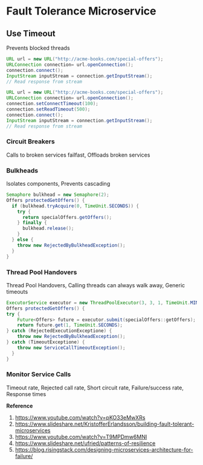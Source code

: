 # Fault Tolerance Microservice

## Use Timeout
Prevents blocked threads

```java
URL url = new URL("http://acme-books.com/special-offers");
URLConnection connection= url.openConnection();
connection.connect();
InputStream inputStream = connection.getInputStream();
// Read response from stream
```

```java
URL url = new URL("http://acme-books.com/special-offers");
URLConnection connection= url.openConnection();
connection.setConnectTimeout(100);
connection.setReadTimeout(500);
connection.connect();
InputStream inputStream = connection.getInputStream();
// Read response from stream
```

### Circuit Breakers
Calls to broken services failfast, Offloads broken services

### Bulkheads
Isolates components, Prevents cascading

```java
Semaphore bulkhead = new Semaphore(2);
Offers protectedGetOffers() {
  if (bulkhead.tryAcquire(0, TimeUnit.SECONDS)) {
    try {
      return specialOffers.getOffers();
    } finally {
      bulkhead.release();
    }
  } else {
    throw new RejectedByBulkheadException();
  }
}
```

### Thread Pool Handovers
Thread Pool Handovers, Calling threads can always walk away, Generic timeouts

```java
ExecutorService executor = new ThreadPoolExecutor(3, 3, 1, TimeUnit.MINUTES, new SynchronousQueue<>());
Offers protectedGetOffers() {
try {
    Future<Offers> future = executor.submit(specialOffers::getOffers);
    return future.get(1, TimeUnit.SECONDS);
} catch (RejectedExecutionExceptione) {
    throw new RejectedByBulkheadException();
} catch (TimeoutExceptione) {
    throw new ServiceCallTimeoutException();
  }
}
```

### Monitor Service Calls
Timeout rate, Rejected call rate, Short circuit rate, Failure/success rate, Response times

**Reference**

1. https://www.youtube.com/watch?v=pKO33eMwXRs
2. https://www.slideshare.net/KristofferErlandsson/building-fault-tolerant-microservices
3. https://www.youtube.com/watch?v=T9MPDmw6MNI
4. https://www.slideshare.net/ufried/patterns-of-resilience
5. https://blog.risingstack.com/designing-microservices-architecture-for-failure/
